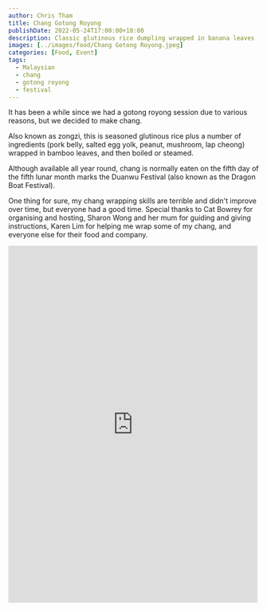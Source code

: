 ```yaml
---
author: Chris Tham
title: Chang Gotong Royong
publishDate: 2022-05-24T17:00:00+10:00
description: Classic glutinous rice dumpling wrapped in banana leaves
images: [../images/food/Chang Gotong Royong.jpeg]
categories: [Food, Event]
tags:
  - Malaysian
  - chang
  - gotong royong
  - festival
---
```


It has been a while since we had a gotong royong session due to various reasons, but we decided to make chang.

Also known as zongzi, this is seasoned glutinous rice plus a number of ingredients (pork belly, salted egg yolk, peanut, mushroom, lap cheong) wrapped in bamboo leaves, and then boiled or steamed.

Although available all year round, chang is normally eaten on the fifth day of the fifth lunar month marks the Duanwu Festival (also known as the Dragon Boat Festival).

One thing for sure, my chang wrapping skills are terrible and didn't improve over time, but everyone had a good time. Special thanks to Cat Bowrey for organising and hosting, Sharon Wong and her mum for guiding and giving instructions, Karen Lim for helping me wrap some of my chang, and everyone else for their food and company.

<iframe src="https://www.facebook.com/plugins/post.php?href=https%3A%2F%2Fwww.facebook.com%2Fchris1.tham%2Fposts%2Fpfbid0WZ66MM2mcW7njVFobYCTpQor2wUAcYkkFJe1vMFS9QWwH5StjFkPVvrAPgj2XL7Fl&show_text=true&width=500" width="500" height="717" style="border:none;overflow:hidden" scrolling="no" frameborder="0" allowfullscreen="true" allow="autoplay; clipboard-write; encrypted-media; picture-in-picture; web-share"></iframe>
